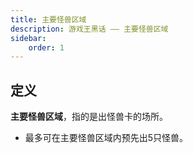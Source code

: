 ```yaml
---
title: 主要怪兽区域
description: 游戏王黑话 —— 主要怪兽区域
sidebar:
    order: 1
---
```


## 定义

**主要怪兽区域**，指的是出怪兽卡的场所。

- 最多可在主要怪兽区域内预先出5只怪兽。
